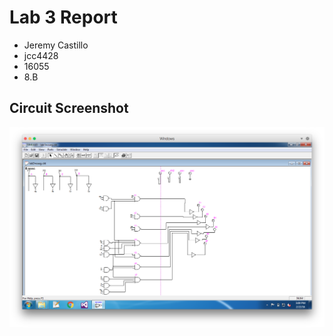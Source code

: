 # Lab 3 Report

* Jeremy Castillo
* jcc4428
* 16055
* 8.B

## Circuit Screenshot
![SimuAid Circuit](screenshots/circuitlab3.png)